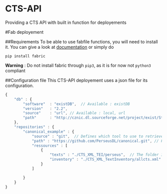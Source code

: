 CTS-API
=======

Providing a CTS API with built in function for deployements

#Fab deployement

##Requirements
To be able to use fabfile functions, you will need to install it. You can give a look at [documentation](http://www.fabfile.org/installing.html) or simply do 
```shell
pip install fabric
```
**Warning** : Do not install fabric through `pip3`, as it is for now not `python3` compliant

##Configuration file
This CTS-API deployement uses a json file for its configuration. 
```javascript
{
	"db" : {
		"software"	: "existDB",  // Available : existDB
		"version"	: "2.2",
		"source"	: "url", // Available : local, url
		"path"		: "http://cznic.dl.sourceforge.net/project/exist/Stable/2.2/eXist-db-setup-2.2.jar"  // A url or an absolute path
	},
	"repositories" : {
		"canonical_example" : {
			"source" : "git",  // Defines which tool to use to retrieve the data. Available : git, local
			"path" : "https://github.com/PerseusDL/canonical.git", // For git, a URL, for local, an absolute path
			"ressources" : [
				{
					"texts" : "./CTS_XML_TEI/perseus",  // The folder in which fab will find the texts
					"inventory" : "./CTS_XML_TextInventory/allcts.xml" // The file which holds CTS informations
				}
			]

		}
	}
}
```
